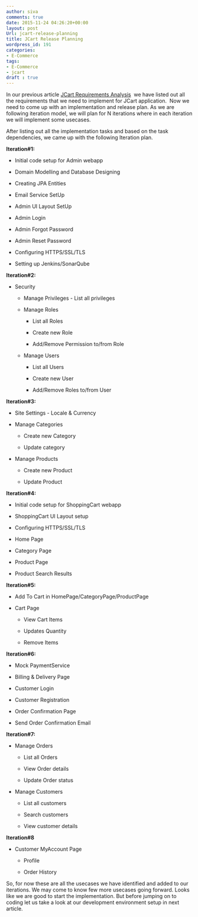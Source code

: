 ```yaml
---
author: siva
comments: true
date: 2015-11-24 04:26:20+00:00
layout: post
Url: jcart-release-planning
title: JCart Release Planning
wordpress_id: 191
categories:
- E-Commerce
tags:
- E-Commerce
- jcart
draft : true
---
```


In our previous article [JCart Requirements Analysis](http://sivalabs.in/jcart-requirements-analysis/)  we have listed out all the requirements that we need to implement for JCart application.  Now we need to come up with an implementation and release plan. As we are following iteration model, we will plan for N iterations where in each iteration we will implement some usecases.

After listing out all the implementation tasks and based on the task dependencies, we came up with the following Iteration plan.

**Iteration#1:**



	
  * Initial code setup for Admin webapp

	
  * Domain Modelling and Database Designing

	
  * Creating JPA Entities

	
  * Email Service SetUp

	
  * Admin UI Layout SetUp

	
  * Admin Login

	
  * Admin Forgot Password

	
  * Admin Reset Password

	
  * Configuring HTTPS/SSL/TLS

	
  * Setting up Jenkins/SonarQube


**Iteration#2:**



	
  * Security

	
    * Manage Privileges - List all privileges

	
    * Manage Roles

	
      * List all Roles

	
      * Create new Role

	
      * Add/Remove Permission to/from Role




	
    * Manage Users

	
      * List all Users

	
      * Create new User

	
      * Add/Remove Roles to/from User








**Iteration#3:**



	
  * Site Settings - Locale & Currency

	
  * Manage Categories

	
    * Create new Category

	
    * Update category




	
  * Manage Products

	
    * Create new Product

	
    * Update Product





**Iteration#4:**



	
  * Initial code setup for ShoppingCart webapp

	
  * ShoppingCart UI Layout setup

	
  * Configuring HTTPS/SSL/TLS

	
  * Home Page

	
  * Category Page

	
  * Product Page

	
  * Product Search Results


**Iteration#5:**



	
  * Add To Cart in HomePage/CategoryPage/ProductPage

	
  * Cart Page

	
    * View Cart Items

	
    * Updates Quantity

	
    * Remove Items





**Iteration#6:**



	
  * Mock PaymentService

	
  * Billing & Delivery Page

	
  * Customer Login

	
  * Customer Registration

	
  * Order Confirmation Page

	
  * Send Order Confirmation Email


**Iteration#7:**



	
  * Manage Orders

	
    * List all Orders

	
    * View Order details

	
    * Update Order status




	
  * Manage Customers

	
    * List all customers

	
    * Search customers

	
    * View customer details





**Iteration#8**



	
  * Customer MyAccount Page

	
    * Profile

	
    * Order History





So, for now these are all the usecases we have identified and added to our iterations. We may come to know few more usecases going forward.
Looks like we are good to start the implementation. But before jumping on to coding let us take a look at our development environment setup in next article.
